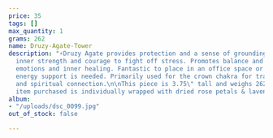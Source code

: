 ```yaml
---
price: 35
tags: []
max_quantity: 1
grams: 262
name: Druzy-Agate-Tower
description: "⚡Druzy Agate provides protection and a sense of grounding energy. Brings
  inner strength and courage to fight off stress. Promotes balance and clarity with
  emotions and inner healing. Fantastic to place in an office space or a space where
  energy support is needed. Primarily used for the crown chakra for transformation
  and spiritual connection.\n\nThis piece is 3.75\" tall and weighs 262grams. Each
  item purchased is individually wrapped with dried rose petals & lavender! "
album:
- "/uploads/dsc_0099.jpg"
out_of_stock: false

---
```


